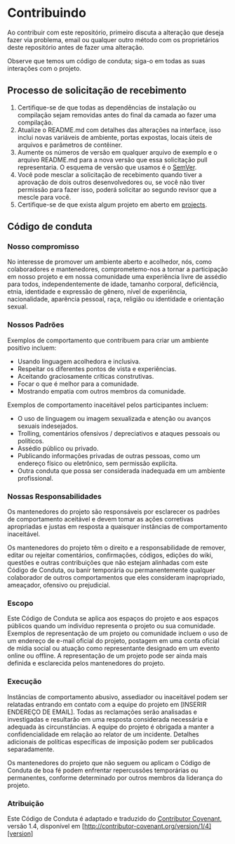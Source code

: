 # Contribuindo

Ao contribuir com este repositório, primeiro discuta a alteração que deseja fazer via problema, email ou qualquer outro método com os proprietários deste repositório antes de fazer uma alteração.

Observe que temos um código de conduta; siga-o em todas as suas interações com o projeto.

## Processo de solicitação de recebimento 

1. Certifique-se de que todas as dependências de instalação ou compilação sejam removidas antes do final da camada ao fazer uma compilação.
2. Atualize o README.md com detalhes das alterações na interface, isso inclui novas variáveis ​​de ambiente, portas expostas, locais úteis de arquivos e parâmetros de contêiner. 
3. Aumente os números de versão em qualquer arquivo de exemplo e o arquivo README.md para a nova versão que essa solicitação pull representaria. O esquema de versão que usamos é o [SemVer](https://semver.org/lang/pt-BR/).
4. Você pode mesclar a solicitação de recebimento quando tiver a aprovação de dois outros desenvolvedores ou, se você não tiver permissão para fazer isso, poderá solicitar ao segundo revisor que a mescle para você.
5. Certifique-se de que exista algum projeto em aberto em [projects](https://github.com/JefersonLucas/reserve/projects).

## Código de conduta

### Nosso compromisso

No interesse de promover um ambiente aberto e acolhedor, nós, como colaboradores e mantenedores, comprometemo-nos a tornar a participação em nosso projeto e em nossa comunidade uma experiência livre de assédio para todos, independentemente de idade, tamanho corporal, deficiência, etnia, identidade e expressão de gênero, nível de experiência, nacionalidade, aparência pessoal, raça, religião ou identidade e orientação sexual.

### Nossos Padrões

Exemplos de comportamento que contribuem para criar um ambiente positivo incluem:

* Usando linguagem acolhedora e inclusiva.
* Respeitar os diferentes pontos de vista e experiências.
* Aceitando graciosamente críticas construtivas.
* Focar o que é melhor para a comunidade.
* Mostrando empatia com outros membros da comunidade.

Exemplos de comportamento inaceitável pelos participantes incluem:

* O uso de linguagem ou imagem sexualizada e atenção ou avanços sexuais indesejados.
* Trolling, comentários ofensivos / depreciativos e ataques pessoais ou políticos.
* Assédio público ou privado.
* Publicando informações privadas de outras pessoas, como um endereço físico ou eletrônico, sem permissão explícita.
* Outra conduta que possa ser considerada inadequada em um ambiente profissional.

### Nossas Responsabilidades

Os mantenedores do projeto são responsáveis ​​por esclarecer os padrões de comportamento aceitável e devem tomar as ações corretivas apropriadas e justas em resposta a quaisquer instâncias de comportamento inaceitável.

Os mantenedores do projeto têm o direito e a responsabilidade de remover, editar ou rejeitar comentários, confirmações, códigos, edições do wiki, questões e outras contribuições que não estejam alinhadas com este Código de Conduta, ou banir temporária ou permanentemente qualquer colaborador de outros comportamentos que eles consideram inapropriado, ameaçador, ofensivo ou prejudicial.

### Escopo

Este Código de Conduta se aplica aos espaços do projeto e aos espaços públicos quando um indivíduo representa o projeto ou sua comunidade. Exemplos de representação de um projeto ou comunidade incluem o uso de um endereço de e-mail oficial do projeto, postagem em uma conta oficial de mídia social ou atuação como representante designado em um evento online ou offline. A representação de um projeto pode ser ainda mais definida e esclarecida pelos mantenedores do projeto.


### Execução

Instâncias de comportamento abusivo, assediador ou inaceitável podem ser relatadas entrando em contato com a equipe do projeto em [INSERIR ENDEREÇO ​​DE EMAIL]. Todas as reclamações serão analisadas e investigadas e resultarão em uma resposta considerada necessária e adequada às circunstâncias. A equipe do projeto é obrigada a manter a confidencialidade em relação ao relator de um incidente. Detalhes adicionais de políticas específicas de imposição podem ser publicados separadamente.

Os mantenedores do projeto que não seguem ou aplicam o Código de Conduta de boa fé podem enfrentar repercussões temporárias ou permanentes, conforme determinado por outros membros da liderança do projeto.

### Atribuição

Este Código de Conduta é adaptado e traduzido do [Contributor Covenant][homepage], versão 1.4, disponível em [http://contributor-covenant.org/version/1/4][version]

[homepage]: http://contributor-covenant.org
[version]: http://contributor-covenant.org/version/1/4/